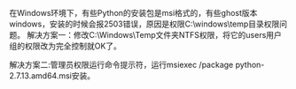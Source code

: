 在Windows环境下，有些Python的安装包是msi格式的，有些ghost版本windows，安装的时候会报2503错误，原因是权限C:\windows\temp目录权限问题。
解决方案一：修改C:\Windows\Temp文件夹NTFS权限，将它的users用户组的权限改为完全控制就OK了。

解决方案二:管理员权限运行命令提示符，运行msiexec /package python-2.7.13.amd64.msi安装。
